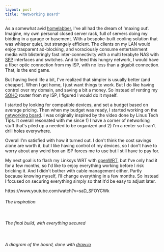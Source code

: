 ```yaml
---
layout: post
title: "Networking Board"
---
```


As a somewhat avid [homelabber](https://www.reddit.com/r/homelab), I've all had the dream of 'maxing out'. Imagine, my own personal closed server rack, full of servers doing my bidding in a garage or basement. With a bespoke-built cooling solution that was whisper quiet, but strangely efficient. The clients on my LAN would enjoy trasparent ad-blocking, and voraciously consume entertainment media with blisteringly fast inter-connectivity with a multi terabyte NAS with [SFP](https://en.wikipedia.org/wiki/Small_form-factor_pluggable_transceiver) interfaces and switches. And to feed this hungry network, I would have a fiber optic connection from my ISP, with no less than a gigabit connection. That, is the end game.

But having lived life a bit, I've realized that simpler is usually better (and cheaper). When I get home, I just want things to work. But I do like having control over my domain, and saving a bit a money. So instead of renting my [SOHO](https://www.lifewire.com/soho-routers-and-networks-explained-3971344) router from my ISP, I figured I would do it myself.

I started by looking for compatible devices, and set a budget based on average pricing. Then when my budget was ready, I started working on the [networking board](https://duckduckgo.com/?q=home+network+board&amp;ia=images&amp;iax=images). I was originally inspired by the video done by Linus Tech Tips. It overall resonated with me since 1) I have a corner of networking stuff that's piled up a needed to be organized and 2) I'm a renter so I can't drill holes everywhere.

Overall I'm satisfied with how it turned out. I don't think the cost savings alone are worth it, but I like having control of my devices, so I don't have to worry about any weird box an ISP forces me to use but I still have to pay for.

My next goal is to flash my Linksys WRT with [openWRT](https://openwrt.org), but I've only had it for a few months, so I'd like to enjoy everything working before I risk bricking it. And I didn't bother with cable management either. Partly because knowing myself, I'll change everything in a few months. So instead I focused on securing everything simply so that it'd be easy to adjust later.

<div class="wp-block-embed__wrapper">
https://www.youtube.com/watch?v=saD_SFOYCWk
</div>

###### The inspiration

<p><!-- /wp:core-embed/youtube --></p>
<p><!-- wp:image {"align":"center","id":518,"sizeSlug":"large"} --></p>
<div class="wp-block-image">
<figure class="aligncenter size-large"><img src="{{ site.baseurl }}/assets/networking-board.jpg?w=768" alt="" class="wp-image-518" />
</figure>

###### The final build, with everything secured

<p><!-- /wp:core-embed/youtube --></p>
<p><!-- wp:image {"align":"center","id":518,"sizeSlug":"large"} --></p>
<figure class="aligncenter size-large"><img src="{{ site.baseurl }}/assets/network-diagram.png?w=346" alt="" class="wp-image-519" />
</figure>

###### A diagram of the board, done with [draw.io](https://app.diagrams.net)